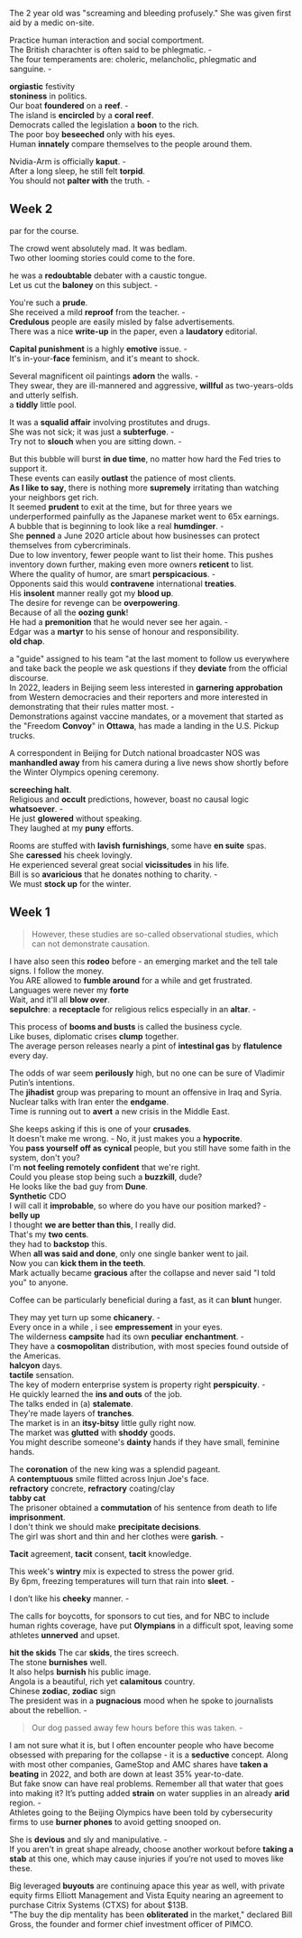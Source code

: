 
The 2 year old was "screaming and bleeding profusely." She was given first aid by a medic on-site.  

Practice human interaction and social comportment.  
The British charachter is often said to be phlegmatic. -   
The four temperaments are: choleric, melancholic, phlegmatic and sanguine. -  

**orgiastic** festivity  
**stoniness** in politics.  
Our boat **foundered** on a **reef**. -  
The island is **encircled** by a **coral reef**.  
Democrats called the legislation a **boon** to the rich.  
The poor boy **beseeched** only with his eyes.  
Human **innately** compare themselves to the people around them.  

Nvidia-Arm is officially **kaput**. -  
After a long sleep, he still felt **torpid**.  
You should not **palter with** the truth. -  

## Week 2 
par for the course.  

The crowd went absolutely mad. It was bedlam.  
Two other looming stories could come to the fore.  

he was a **redoubtable** debater with a caustic tongue.  
Let us cut the **baloney** on this subject. -  

You're such a **prude**.  
She received a mild **reproof** from the teacher. -  
**Credulous** people are easily misled by false advertisements.  
There was a nice **write-up** in the paper, even a **laudatory** editorial.  

**Capital punishment** is a highly **emotive** issue. -  
It's in-your-**face** feminism, and it's meant to shock.  

Several magnificent oil paintings **adorn** the walls. -  
They swear, they are ill-mannered and aggressive, **willful** as two-years-olds and utterly selfish.   
a **tiddly** little pool.  

It was a **squalid affair** involving prostitutes and drugs.  
She was not sick; it was just a **subterfuge**. -  
Try not to **slouch** when you are sitting down. -  


But this bubble will burst **in due time**, no matter how hard the Fed tries to support it.  
These events can easily **outlast** the patience of most clients.  
**As I like to say**, there is nothing more **supremely** irritating than watching your neighbors get rich.  
It seemed **prudent** to exit at the time, but for three years we underperformed painfully as the Japanese market went to 65x earnings.  
A bubble that is beginning to look like a real **humdinger**. -  
She **penned** a June 2020 article about how businesses can protect themselves from cybercriminals.    
Due to low inventory, fewer people want to list their home. This pushes inventory down further, making even more owners **reticent** to list.  
Where the quality of humor, are smart **perspicacious**. -  
Opponents said this would **contravene** international **treaties**.  
His **insolent** manner really got my **blood up**.  
The desire for revenge can be **overpowering**.  
Because of all the **oozing** **gunk**!  
He had a **premonition** that he would never see her again. -  
Edgar was a **martyr** to his sense of honour and responsibility.  
**old chap**.  

a "guide" assigned to his team "at the last moment to follow us everywhere and take back the people we ask questions if they **deviate** from the official discourse.  
In 2022, leaders in Beijing seem less interested in **garnering** **approbation** from Western democracies and their reporters and more interested in demonstrating that their rules matter most. -  
Demonstrations against vaccine mandates, or a movement that started as the "Freedom **Convoy**" in **Ottawa**, has made a landing in the U.S. Pickup trucks.  

A correspondent in Beijing for Dutch national broadcaster NOS was **manhandled away** from his camera during a live news show shortly before the Winter Olympics opening ceremony.  

**screeching halt**.  
Religious and **occult** predictions, however, boast no causal logic **whatsoever**. -  
He just **glowered** without speaking.  
They laughed at my **puny** efforts.  

Rooms are stuffed with **lavish** **furnishings**, some have **en suite** spas.   
She **caressed** his cheek lovingly.  
He experienced several great social **vicissitudes** in his life.  
Bill is so **avaricious** that he donates nothing to charity. -  
We must **stock up** for the winter.  


## Week 1

> However, these studies are so-called observational studies, which can not demonstrate causation.

I have also seen this **rodeo** before - an emerging market and the tell tale signs. I follow the money.  
You ARE allowed to **fumble around** for a while and get frustrated.  
Languages were never my **forte**  
Wait, and it'll all **blow over**.  
**sepulchre**: a **receptacle** for religious relics especially in an **altar**. -  

This process of **booms and busts** is called the business cycle.  
Like buses, diplomatic crises **clump** together.  
The average person releases nearly a pint of **intestinal gas** by **flatulence** every day.  

The odds of war seem **perilously** high, but no one can be sure of Vladimir Putin’s intentions.  
The **jihadist** group was preparing to mount an offensive in Iraq and Syria.  
Nuclear talks with Iran enter the **endgame**.  
Time is running out to **avert** a new crisis in the Middle East.  

She keeps asking if this is one of your **crusades**.  
It doesn't make me wrong. - No, it just makes you a **hypocrite**.  
You **pass yourself off as** **cynical** people, but you still have some faith in the system, don't you?  
I'm **not feeling remotely confident** that we're right.  
Could you please stop being such a **buzzkill**, dude?  
He looks like the bad guy from **Dune**.  
**Synthetic** CDO  
I will call it **improbable**, so where do you have our position marked? -  
**belly up**  
I thought **we are better than this**, I really did.  
That's my **two cents**.  
they had to **backstop** this.  
When **all was said and done**, only one single banker went to jail.   
Now you can **kick them in the teeth**.  
Mark actually became **gracious** after the collapse and never said "I told you" to anyone.  

Coffee can be particularly beneficial during a fast, as it can **blunt** hunger.  

They may yet turn up some **chicanery**. -  
Every once in a while , i see **empressement** in your eyes.  
The wilderness **campsite** had its own **peculiar** **enchantment**. -  
They have a **cosmopolitan** distribution, with most species found outside of the Americas.  
**halcyon** days.  
**tactile** sensation.  
The key of modern enterprise system is property right **perspicuity**. -  
He quickly learned the **ins and outs** of the job.  
The talks ended in (a) **stalemate**.  
They're made layers of **tranches**.  
The market is in an **itsy-bitsy** little gully right now.  
The market was **glutted** with **shoddy** goods.  
You might describe someone's **dainty** hands if they have small, feminine hands.  

The **coronation** of the new king was a splendid pageant.  
A **contemptuous** smile flitted across Injun Joe's face.  
**refractory** concrete, **refractory** coating/clay  
**tabby cat**  
The prisoner obtained a **commutation** of his sentence from death to life **imprisonment**.  
I don't think we should make **precipitate decisions**.  
The girl was short and thin and her clothes were **garish**. -  

**Tacit** agreement, **tacit** consent, **tacit** knowledge.  

This week's **wintry** mix is expected to stress the power grid.  
By 6pm, freezing temperatures will turn that rain into **sleet**. -  

I don’t like his **cheeky** manner. -  

The calls for boycotts, for sponsors to cut ties, and for NBC to include human rights coverage, have put **Olympians** in a difficult spot, leaving some athletes **unnerved** and upset.

**hit the skids**
The car **skids**, the tires screech.  
The stone **burnishes** well.  
It also helps **burnish** his public image.  
Angola is a beautiful, rich yet **calamitous** country.  
Chinese **zodiac**, **zodiac** sign  
The president was in a **pugnacious** mood when he spoke to journalists about the rebellion. -  

> Our dog passed away few hours before this was taken. -  


I am not sure what it is, but I often encounter people who have become obsessed with preparing for the collapse - it is a **seductive** concept.
Along with most other companies, GameStop and AMC shares have **taken a beating** in 2022, and both are down at least 35% year-to-date.  
But fake snow can have real problems. Remember all that water that goes into making it? It’s putting added **strain** on water supplies in an already **arid** region. -  
Athletes going to the Beijing Olympics have been told by cybersecurity firms to use **burner phones** to avoid getting snooped on.  

She is **devious** and sly and manipulative. -  
If you aren't in great shape already, choose another workout before **taking a stab** at this one, which may cause injuries if you’re not used to moves like these.  

Big leveraged **buyouts** are continuing apace this year as well, with private equity firms Elliott Management and Vista Equity nearing an agreement to purchase Citrix Systems (CTXS) for about $13B.  
"The buy the dip mentality has been **obliterated** in the market," declared Bill Gross, the founder and former chief investment officer of PIMCO.  

